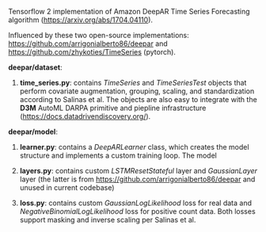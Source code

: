 Tensorflow 2 implementation of Amazon DeepAR Time Series Forecasting algorithm (https://arxiv.org/abs/1704.04110).

Influenced by these two open-source implementations: https://github.com/arrigonialberto86/deepar and https://github.com/zhykoties/TimeSeries (pytorch).

**deepar/dataset**: 

1. **time_series.py**: contains *TimeSeries* and *TimeSeriesTest* objects that perform covariate augmentation, grouping, scaling, and standardization according to Salinas et al. The objects are also easy to integrate with the **D3M** AutoML DARPA primitive and piepline infrastructure (https://docs.datadrivendiscovery.org/).

**deepar/model**: 

1. **learner.py**: contains a *DeepARLearner* class, which creates the model structure and implements a custom training loop. The model 

2. **layers.py**: contains custom *LSTMResetStateful* layer and *GaussianLayer* layer (the latter is from https://github.com/arrigonialberto86/deepar and unused in current codebase)

3. **loss.py**: contains custom *GaussianLogLikelihood* loss for real data and *NegativeBinomialLogLikelihood* loss for positive count data. Both losses support masking and inverse scaling per Salinas et al. 




